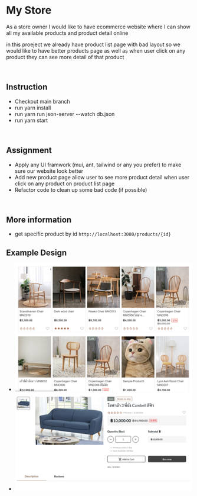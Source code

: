 # My Store

As a store owner I would like to have ecommerce website where I can show all my available products and product detail online

in this proeject we already have product list page with bad layout so we would like to have better products page as well as when user click on any product they can see more detail of that product

<br />

## Instruction

- Checkout main branch
- run yarn install
- run yarn run json-server --watch db.json
- run yarn start

<br />

## Assignment

- Apply any UI framwork (mui, ant, tailwind or any you prefer) to make sure our website look better
- Add new product page allow user to see more product detail when user click on any product on product list page
- Refactor code to clean up some bad code (if possible)

<br />

## More information

- get specific product by id `http://localhost:3000/products/{id}`

## Example Design

- ![Product list page](./public/assets/product.png)
- ![Product detail page](./public/assets/product-detail.png)
